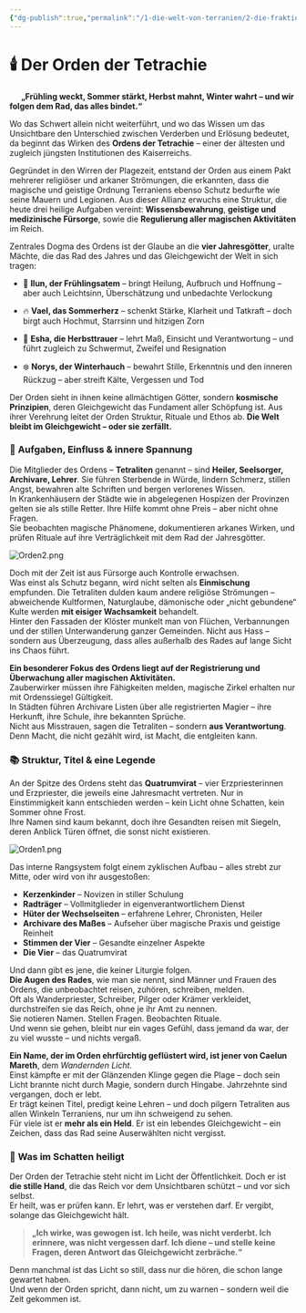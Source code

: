 ```yaml
---
{"dg-publish":true,"permalink":"/1-die-welt-von-terranien/2-die-fraktionen/1-grosse-fraktionen/orden-der-tetrachie/"}
---
```


# 🕯️ **Der Orden der Tetrachie**
$\quad$
**„Frühling weckt, Sommer stärkt, Herbst mahnt, Winter wahrt – und wir folgen dem Rad, das alles bindet.“**

Wo das Schwert allein nicht weiterführt, und wo das Wissen um das Unsichtbare den Unterschied zwischen Verderben und Erlösung bedeutet, da beginnt das Wirken des **Ordens der Tetrachie** – einer der ältesten und zugleich jüngsten Institutionen des Kaiserreichs.

Gegründet in den Wirren der Plagezeit, entstand der Orden aus einem Pakt mehrerer religiöser und arkaner Strömungen, die erkannten, dass die magische und geistige Ordnung Terraniens ebenso Schutz bedurfte wie seine Mauern und Legionen. Aus dieser Allianz erwuchs eine Struktur, die heute drei heilige Aufgaben vereint: **Wissensbewahrung**, **geistige und medizinische Fürsorge**, sowie die **Regulierung aller magischen Aktivitäten** im Reich.

Zentrales Dogma des Ordens ist der Glaube an die **vier Jahresgötter**, uralte Mächte, die das Rad des Jahres und das Gleichgewicht der Welt in sich tragen:

- 🌱 **Ilun, der Frühlingsatem** – bringt Heilung, Aufbruch und Hoffnung – aber auch Leichtsinn, Überschätzung und unbedachte Verlockung

- 🔥 **Vael, das Sommerherz** – schenkt Stärke, Klarheit und Tatkraft – doch birgt auch Hochmut, Starrsinn und hitzigen Zorn

- 🍂 **Esha, die Herbsttrauer** – lehrt Maß, Einsicht und Verantwortung – und führt zugleich zu Schwermut, Zweifel und Resignation

- ❄️ **Norys, der Winterhauch** – bewahrt Stille, Erkenntnis und den inneren Rückzug – aber streift Kälte, Vergessen und Tod

Der Orden sieht in ihnen keine allmächtigen Götter, sondern **kosmische Prinzipien**, deren Gleichgewicht das Fundament aller Schöpfung ist. Aus ihrer Verehrung leitet der Orden Struktur, Rituale und Ethos ab. **Die Welt bleibt im Gleichgewicht – oder sie zerfällt.**

### 📜 **Aufgaben, Einfluss & innere Spannung**

Die Mitglieder des Ordens – **Tetraliten** genannt – sind **Heiler, Seelsorger, Archivare, Lehrer**.
Sie führen Sterbende in Würde, lindern Schmerz, stillen Angst, bewahren alte Schriften und bergen verlorenes Wissen.  
In Krankenhäusern der Städte wie in abgelegenen Hospizen der Provinzen gelten sie als stille Retter. Ihre Hilfe kommt ohne Preis – aber nicht ohne Fragen.  
Sie beobachten magische Phänomene, dokumentieren arkanes Wirken, und prüfen Rituale auf ihre Verträglichkeit mit dem Rad der Jahresgötter.

![Orden2.png](/img/user/4%20Dateien/Illustrationen/Orden2.png)

Doch mit der Zeit ist aus Fürsorge auch Kontrolle erwachsen.  
Was einst als Schutz begann, wird nicht selten als **Einmischung** empfunden. Die Tetraliten dulden kaum andere religiöse Strömungen – abweichende Kultformen, Naturglaube, dämonische oder „nicht gebundene“ Kulte werden **mit eisiger Wachsamkeit** behandelt.  
Hinter den Fassaden der Klöster munkelt man von Flüchen, Verbannungen und der stillen Unterwanderung ganzer Gemeinden. Nicht aus Hass – sondern aus Überzeugung, dass alles außerhalb des Rades auf lange Sicht ins Chaos führt.

**Ein besonderer Fokus des Ordens liegt auf der Registrierung und Überwachung aller magischen Aktivitäten.**  
Zauberwirker müssen ihre Fähigkeiten melden, magische Zirkel erhalten nur mit Ordenssiegel Gültigkeit.  
In Städten führen Archivare Listen über alle registrierten Magier – ihre Herkunft, ihre Schule, ihre bekannten Sprüche.  
Nicht aus Misstrauen, sagen die Tetraliten – sondern **aus Verantwortung**. Denn Macht, die nicht gezählt wird, ist Macht, die entgleiten kann.

### 📚 **Struktur, Titel & eine Legende**

An der Spitze des Ordens steht das **Quatrumvirat** – vier Erzpriesterinnen und Erzpriester, die jeweils eine Jahresmacht vertreten. Nur in Einstimmigkeit kann entschieden werden – kein Licht ohne Schatten, kein Sommer ohne Frost.  
Ihre Namen sind kaum bekannt, doch ihre Gesandten reisen mit Siegeln, deren Anblick Türen öffnet, die sonst nicht existieren.

![Orden1.png](/img/user/4%20Dateien/Illustrationen/Orden1.png)

Das interne Rangsystem folgt einem zyklischen Aufbau – alles strebt zur Mitte, oder wird von ihr ausgestoßen:

- **Kerzenkinder** – Novizen in stiller Schulung
- **Radträger** – Vollmitglieder in eigenverantwortlichem Dienst
- **Hüter der Wechselseiten** – erfahrene Lehrer, Chronisten, Heiler
- **Archivare des Maßes** – Aufseher über magische Praxis und geistige Reinheit
- **Stimmen der Vier** – Gesandte einzelner Aspekte
- **Die Vier** – das Quatrumvirat

Und dann gibt es jene, die keiner Liturgie folgen.  
**Die Augen des Rades**, wie man sie nennt, sind Männer und Frauen des Ordens, die unbeobachtet reisen, zuhören, schreiben, melden.  
Oft als Wanderpriester, Schreiber, Pilger oder Krämer verkleidet, durchstreifen sie das Reich, ohne je ihr Amt zu nennen.  
Sie notieren Namen. Stellen Fragen. Beobachten Rituale.  
Und wenn sie gehen, bleibt nur ein vages Gefühl, dass jemand da war, der zu viel wusste – und nichts vergaß.

**Ein Name, der im Orden ehrfürchtig geflüstert wird, ist jener von Caelun Mareth**, dem _Wandernden Licht_.  
Einst kämpfte er mit der Glänzenden Klinge gegen die Plage – doch sein Licht brannte nicht durch Magie, sondern durch Hingabe. Jahrzehnte sind vergangen, doch er lebt.  
Er trägt keinen Titel, predigt keine Lehren – und doch pilgern Tetraliten aus allen Winkeln Terraniens, nur um ihn schweigend zu sehen.  
Für viele ist er **mehr als ein Held**. Er ist ein lebendes Gleichgewicht – ein Zeichen, dass das Rad seine Auserwählten nicht vergisst.

### 🔮 **Was im Schatten heiligt**

Der Orden der Tetrachie steht nicht im Licht der Öffentlichkeit. Doch er ist **die stille Hand**, die das Reich vor dem Unsichtbaren schützt – und vor sich selbst.  
Er heilt, was er prüfen kann. Er lehrt, was er verstehen darf. Er vergibt, solange das Gleichgewicht hält.

> **„Ich wirke, was gewogen ist. Ich heile, was nicht verderbt. Ich erinnere, was nicht vergessen darf. Ich diene – und stelle keine Fragen, deren Antwort das Gleichgewicht zerbräche.“**

Denn manchmal ist das Licht so still, dass nur die hören, die schon lange gewartet haben.  
Und wenn der Orden spricht, dann nicht, um zu warnen – sondern weil die Zeit gekommen ist.